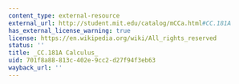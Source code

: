 ```yaml
---
content_type: external-resource
external_url: http://student.mit.edu/catalog/mCCa.html#CC.181A
has_external_license_warning: true
license: https://en.wikipedia.org/wiki/All_rights_reserved
status: ''
title: _CC.181A Calculus_
uid: 701f8a88-813c-402e-9cc2-d27f94f3eb63
wayback_url: ''
---
```

